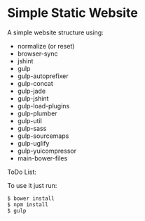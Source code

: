 # Simple Static Website

A simple website structure using:
- normalize (or reset)
- browser-sync
- jshint
- gulp
- gulp-autoprefixer
- gulp-concat
- gulp-jade
- gulp-jshint
- gulp-load-plugins
- gulp-plumber
- gulp-util
- gulp-sass
- gulp-sourcemaps
- gulp-uglify
- gulp-yuicompressor
- main-bower-files

ToDo List:

To use it just run:
```
$ bower install
$ npm install
$ gulp
```
